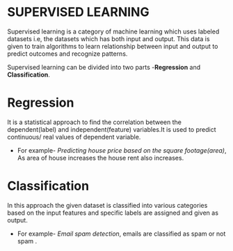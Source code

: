 # SUPERVISED LEARNING
Supervised learning is a category of machine learning which uses labeled datasets i.e, the datasets which has both input and output. This data is given to train algorithms to learn relationship between input and output to predict outcomes and recognize patterns.

Supervised learning can be divided into two parts -**Regression** and **Classification**.

# Regression
It is a statistical approach to find the correlation between the dependent(label) and independent(feature) variables.It is used to predict continuous/ real values of dependent variable.
- For example- *Predicting house price based on the square footage(area)*, As area of house increases the house rent also increases.

# Classification

In this approach the given dataset is classified into various categories based on the input features and specific labels are assigned and given as output. 
- For example- *Email spam detection*, emails are classified as spam or not spam .
